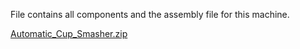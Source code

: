 File contains all components and the assembly file for this machine.

[Automatic_Cup_Smasher.zip](https://github.com/K-Division-2020-21-Even/Repo-15/files/6905888/Automatic_Cup_Smasher.zip)